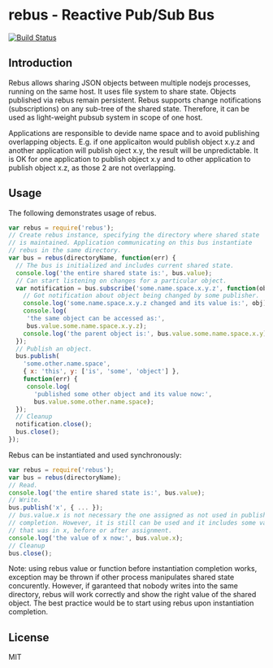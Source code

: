 # rebus - Reactive Pub/Sub Bus

[![Build Status](https://secure.travis-ci.org/anodejs/node-rebus.png)](http://travis-ci.org/anodejs/node-rebus)

## Introduction

Rebus allows sharing JSON objects between multiple nodejs processes,
running on the same host. It uses file system to share state.
Objects published via rebus remain persistent.
Rebus supports change notifications (subscriptions) on any sub-tree
of the shared state. Therefore, it can be used as light-weight pubsub
system in scope of one host.

Applications are responsible to devide name space and to avoid publishing
overlapping objects. E.g. if one applicaiton would publish object x.y.z and
another application will publish oject x.y, the result will be unpredictable.
It is OK for one application to publish object x.y and to other application to
publish object x.z, as those 2 are not overlapping.

## Usage

The following demonstrates usage of rebus.

```javascript
var rebus = require('rebus');
// Create rebus instance, specifying the directory where shared state
// is maintained. Application communicating on this bus instantiate
// rebus in the same directory.
var bus = rebus(directoryName, function(err) {
  // The bus is initialized and includes current shared state.
  console.log('the entire shared state is:', bus.value);
  // Can start listening on changes for a particular object.
  var notification = bus.subscribe('some.name.space.x.y.z', function(obj) {
    // Got notification about object being changed by some publisher.
    console.log('some.name.space.x.y.z changed and its value is:', obj);
    console.log(
     'the same object can be accessed as:',
     bus.value.some.name.space.x.y.z);
    console.log('the parent object is:', bus.value.some.name.space.x.y);
  });
  // Publish an object.
  bus.publish(
    'some.other.name.space',
    { x: 'this', y: ['is', 'some', 'object'] },
    function(err) {
     console.log(
       'published some other object and its value now:',
       bus.value.some.other.name.space);
  });
  // Cleanup
  notification.close();
  bus.close();
});
```
Rebus can be instantiated and used synchronously:

```javascript
var rebus = require('rebus');
var bus = rebus(directoryName);
// Read.
console.log('the entire shared state is:', bus.value);
// Write.
bus.publish('x', { ... });
// bus.value.x is not necessary the one assigned as not used in publish
// completion. However, it is still can be used and it includes some value
// that was in x, before or after assignment.
console.log('the value of x now:', bus.value.x);
// Cleanup
bus.close();
```

Note: using rebus value or function before instantiation completion works,
exception may be thrown if other process manipulates shared state concurently.
However, if garanteed that nobody writes into the same directory, rebus will
work correctly and show the right value of the shared object.
The best practice would be to start using rebus upon instantiation completion.

## License

MIT
